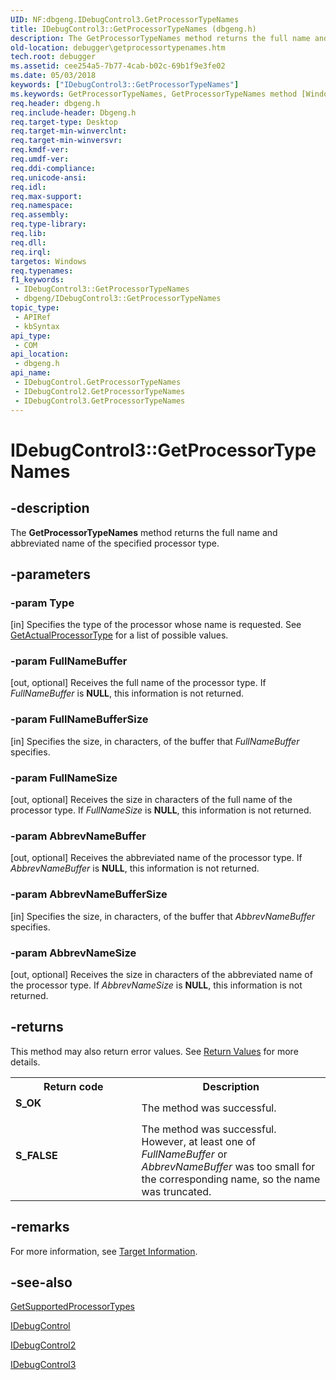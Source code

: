 ```yaml
---
UID: NF:dbgeng.IDebugControl3.GetProcessorTypeNames
title: IDebugControl3::GetProcessorTypeNames (dbgeng.h)
description: The GetProcessorTypeNames method returns the full name and abbreviated name of the specified processor type.
old-location: debugger\getprocessortypenames.htm
tech.root: debugger
ms.assetid: cee254a5-7b77-4cab-b02c-69b1f9e3fe02
ms.date: 05/03/2018
keywords: ["IDebugControl3::GetProcessorTypeNames"]
ms.keywords: GetProcessorTypeNames, GetProcessorTypeNames method [Windows Debugging], GetProcessorTypeNames method [Windows Debugging],IDebugControl interface, GetProcessorTypeNames method [Windows Debugging],IDebugControl2 interface, GetProcessorTypeNames method [Windows Debugging],IDebugControl3 interface, IDebugControl interface [Windows Debugging],GetProcessorTypeNames method, IDebugControl2 interface [Windows Debugging],GetProcessorTypeNames method, IDebugControl2::GetProcessorTypeNames, IDebugControl3 interface [Windows Debugging],GetProcessorTypeNames method, IDebugControl3.GetProcessorTypeNames, IDebugControl3::GetProcessorTypeNames, IDebugControl::GetProcessorTypeNames, IDebugControl_f14b5f52-cf94-458b-bd1e-61c3ad66a597.xml, dbgeng/IDebugControl2::GetProcessorTypeNames, dbgeng/IDebugControl3::GetProcessorTypeNames, dbgeng/IDebugControl::GetProcessorTypeNames, debugger.getprocessortypenames
req.header: dbgeng.h
req.include-header: Dbgeng.h
req.target-type: Desktop
req.target-min-winverclnt: 
req.target-min-winversvr: 
req.kmdf-ver: 
req.umdf-ver: 
req.ddi-compliance: 
req.unicode-ansi: 
req.idl: 
req.max-support: 
req.namespace: 
req.assembly: 
req.type-library: 
req.lib: 
req.dll: 
req.irql: 
targetos: Windows
req.typenames: 
f1_keywords:
 - IDebugControl3::GetProcessorTypeNames
 - dbgeng/IDebugControl3::GetProcessorTypeNames
topic_type:
 - APIRef
 - kbSyntax
api_type:
 - COM
api_location:
 - dbgeng.h
api_name:
 - IDebugControl.GetProcessorTypeNames
 - IDebugControl2.GetProcessorTypeNames
 - IDebugControl3.GetProcessorTypeNames
---
```


# IDebugControl3::GetProcessorTypeNames


## -description

The <b>GetProcessorTypeNames</b>  method returns the full name and abbreviated name of the specified processor type.

## -parameters

### -param Type 

[in]
Specifies the type of the processor whose name is requested.  See <a href="/windows-hardware/drivers/ddi/dbgeng/nf-dbgeng-idebugcontrol3-getactualprocessortype">GetActualProcessorType</a> for a list of possible values.

### -param FullNameBuffer 

[out, optional]
Receives the full name of the processor type.  If <i>FullNameBuffer</i> is <b>NULL</b>, this information is not returned.

### -param FullNameBufferSize 

[in]
Specifies the size, in characters, of the buffer that <i>FullNameBuffer</i> specifies.

### -param FullNameSize 

[out, optional]
Receives the size in characters of the full name of the processor type.  If <i>FullNameSize</i> is <b>NULL</b>, this information is not returned.

### -param AbbrevNameBuffer 

[out, optional]
Receives the abbreviated name of the processor type.  If <i>AbbrevNameBuffer</i> is <b>NULL</b>, this information is not returned.

### -param AbbrevNameBufferSize 

[in]
Specifies the size, in characters, of the buffer that <i>AbbrevNameBuffer</i> specifies.

### -param AbbrevNameSize 

[out, optional]
Receives the size in characters of the abbreviated name of the processor type.  If <i>AbbrevNameSize</i> is <b>NULL</b>, this information is not returned.

## -returns

This method may also return error values.  See <a href="/windows-hardware/drivers/debugger/hresult-values">Return Values</a> for more details.

<table>
<tr>
<th>Return code</th>
<th>Description</th>
</tr>
<tr>
<td width="40%">
<dl>
<dt><b>S_OK</b></dt>
</dl>
</td>
<td width="60%">
The method was successful.

</td>
</tr>
<tr>
<td width="40%">
<dl>
<dt><b>S_FALSE</b></dt>
</dl>
</td>
<td width="60%">
The method was successful.  However, at least one of <i>FullNameBuffer</i> or <i>AbbrevNameBuffer</i> was too small for the corresponding name, so the name was truncated.

</td>
</tr>
</table>

## -remarks

For more information, see <a href="/windows-hardware/drivers/debugger/target-information">Target Information</a>.

## -see-also

<a href="/windows-hardware/drivers/ddi/dbgeng/nf-dbgeng-idebugcontrol3-getsupportedprocessortypes">GetSupportedProcessorTypes</a>



<a href="/windows-hardware/drivers/ddi/dbgeng/nn-dbgeng-idebugcontrol">IDebugControl</a>



<a href="/windows-hardware/drivers/ddi/dbgeng/nn-dbgeng-idebugcontrol2">IDebugControl2</a>



<a href="/windows-hardware/drivers/ddi/dbgeng/nn-dbgeng-idebugcontrol3">IDebugControl3</a>
